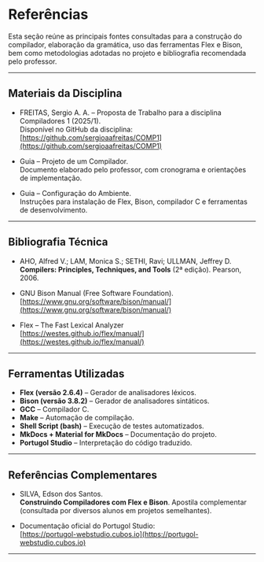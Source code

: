 # Referências

Esta seção reúne as principais fontes consultadas para a construção do compilador, elaboração da gramática, uso das ferramentas Flex e Bison, bem como metodologias adotadas no projeto e bibliografia recomendada pelo professor.

---

## Materiais da Disciplina

- FREITAS, Sergio A. A. – Proposta de Trabalho para a disciplina Compiladores 1 (2025/1).  
  Disponível no GitHub da disciplina:  
  [https://github.com/sergioaafreitas/COMP1](https://github.com/sergioaafreitas/COMP1)

- Guia – Projeto de um Compilador.  
  Documento elaborado pelo professor, com cronograma e orientações de implementação.

- Guia – Configuração do Ambiente.  
  Instruções para instalação de Flex, Bison, compilador C e ferramentas de desenvolvimento.

---

## Bibliografia Técnica

- AHO, Alfred V.; LAM, Monica S.; SETHI, Ravi; ULLMAN, Jeffrey D.  
  **Compilers: Principles, Techniques, and Tools** (2ª edição). Pearson, 2006.  

- GNU Bison Manual (Free Software Foundation).  
  [https://www.gnu.org/software/bison/manual/](https://www.gnu.org/software/bison/manual/)

- Flex – The Fast Lexical Analyzer  
  [https://westes.github.io/flex/manual/](https://westes.github.io/flex/manual/)

---

## Ferramentas Utilizadas

- **Flex (versão 2.6.4)** – Gerador de analisadores léxicos.
- **Bison (versão 3.8.2)** – Gerador de analisadores sintáticos.
- **GCC** – Compilador C.
- **Make** – Automação de compilação.
- **Shell Script (bash)** – Execução de testes automatizados.
- **MkDocs + Material for MkDocs** – Documentação do projeto.
- **Portugol Studio** – Interpretação do código traduzido.

---

## Referências Complementares

- SILVA, Edson dos Santos.  
  **Construindo Compiladores com Flex e Bison**. Apostila complementar (consultada por diversos alunos em projetos semelhantes).

- Documentação oficial do Portugol Studio:  
  [https://portugol-webstudio.cubos.io](https://portugol-webstudio.cubos.io)

---